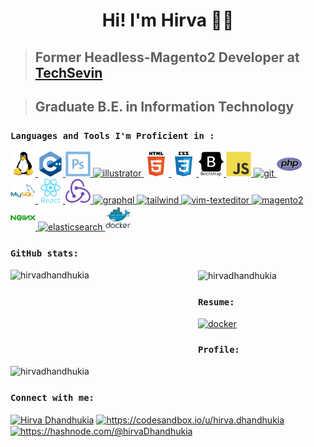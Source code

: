
<h1  align="center">Hi! I'm Hirva 👩‍💻</h1>

  

<!-- <h2>Student, Web Developer, </h2>

<h2>I'm Intern at <a target="_blank" href="https://techsevin.com/">TechSevin</a></h2> -->

  

>  <h2>Former Headless-Magento2 Developer at <a  target="_blank"  href="https://techsevin.com/">TechSevin</a></h2>

>  <h2>Graduate B.E. in Information Technology</h2>

<!-- >  <h2>Web Developing </h2> -->
  

### `Languages and Tools I'm Proficient in :`

<p  align="left">

<!-- linux -->
<a  href="https://www.linux.org/"  target="_blank"  rel="noreferrer">  <img  src="https://raw.githubusercontent.com/devicons/devicon/master/icons/linux/linux-original.svg"  alt="linux"  width="40"  height="40"/>  </a> <!-- c++ --> <a  href="https://www.w3schools.com/cpp/"  target="_blank"  rel="noreferrer">  <img src="https://raw.githubusercontent.com/devicons/devicon/master/icons/cplusplus/cplusplus-original.svg"  alt="cplusplus"  width="40"  height="40"/>  </a> <!-- photoshop --> <a  href="https://www.photoshop.com/en"  target="_blank"  rel="noreferrer">  <img  src="https://raw.githubusercontent.com/devicons/devicon/master/icons/photoshop/photoshop-line.svg"  alt="photoshop"  width="40"  height="40"/>  </a> <!-- illustrator --> <a  href="https://www.adobe.com/in/products/illustrator.html"  target="_blank"  rel="noreferrer">  <img  src="https://www.vectorlogo.zone/logos/adobe_illustrator/adobe_illustrator-icon.svg"  alt="illustrator"  width="40"  height="40"/>  </a> <!-- html --> <a  href="https://www.w3.org/html/"  target="_blank"  rel="noreferrer">  <img  src="https://raw.githubusercontent.com/devicons/devicon/master/icons/html5/html5-original-wordmark.svg"  alt="html5"  width="40"  height="40"/>  </a> <!-- css --> <a  href="https://www.w3schools.com/css/"  target="_blank"  rel="noreferrer">  <img  src="https://raw.githubusercontent.com/devicons/devicon/master/icons/css3/css3-original-wordmark.svg"  alt="css3"  width="40"  height="40"/>  </a> <!-- bootstrap --> <a  href="https://getbootstrap.com"  target="_blank"  rel="noreferrer">  <img  src="https://raw.githubusercontent.com/devicons/devicon/master/icons/bootstrap/bootstrap-plain-wordmark.svg"  alt="bootstrap"  width="40"  height="40"/>  </a> <!-- JS --> <a  href="https://developer.mozilla.org/en-US/docs/Web/JavaScript"  target="_blank"  rel="noreferrer">  <img  src="https://raw.githubusercontent.com/devicons/devicon/master/icons/javascript/javascript-original.svg"  alt="javascript"  width="40"  height="40"/>  </a> <!-- git --> <a  href="https://git-scm.com/"  target="_blank"  rel="noreferrer">  <img  src="https://www.vectorlogo.zone/logos/git-scm/git-scm-icon.svg"  alt="git"  width="40"  height="40"/>  </a> <!-- php --> <a  href="https://www.php.net"  target="_blank"  rel="noreferrer">  <img  src="https://raw.githubusercontent.com/devicons/devicon/master/icons/php/php-original.svg"  alt="php"  width="40"  height="40"/>  </a> <!-- my-sql --> <a  href="https://www.mysql.com/"  target="_blank"  rel="noreferrer">  <img  src="https://raw.githubusercontent.com/devicons/devicon/master/icons/mysql/mysql-original-wordmark.svg"  alt="mysql"  width="40"  height="40"/>  </a> <!-- reactjs --> <a  href="https://reactjs.org/"  target="_blank"  rel="noreferrer">  <img  src="https://raw.githubusercontent.com/devicons/devicon/master/icons/react/react-original-wordmark.svg"  alt="react"  width="40"  height="40"/>  </a> <!-- redux --> <a  href="https://redux.js.org"  target="_blank"  rel="noreferrer">  <img  src="https://raw.githubusercontent.com/devicons/devicon/master/icons/redux/redux-original.svg"  alt="redux"  width="40"  height="40"/>  </a> <!-- graphql --> <a  href="https://graphql.org"  target="_blank"  rel="noreferrer">  <img  src="https://www.vectorlogo.zone/logos/graphql/graphql-icon.svg"  alt="graphql"  width="40"  height="40"/>  </a> <!-- tailwind --> <a  href="https://tailwindcss.com/"  target="_blank"  rel="noreferrer">  <img  src="https://www.vectorlogo.zone/logos/tailwindcss/tailwindcss-icon.svg"  alt="tailwind"  width="40"  height="40"/>  </a> <!-- vim --> <a  href="https://www.vim.org/"  target="_blank"  rel="noreferrer">  <img  src="https://upload.wikimedia.org/wikipedia/commons/thumb/9/9f/Vimlogo.svg/1200px-Vimlogo.svg.png"  alt="vim-texteditor"  width="40"  height="40"/>  </a> <!-- magento 2 --> <a  href="https://devdocs.magento.com/"  target="_blank"  rel="noreferrer">  <img  src="https://static.javatpoint.com/tutorial/magento2/images/magento2.png"  alt="magento2"  width="40"  height="40"/>  </a> <!-- nginx --> <a  href="https://www.nginx.com"  target="_blank"  rel="noreferrer">  <img  src="https://raw.githubusercontent.com/devicons/devicon/master/icons/nginx/nginx-original.svg"  alt="nginx"  width="40"  height="40"/>  </a> <!-- elasticsearch --> <a  href="https://www.elastic.co"  target="_blank"  rel="noreferrer">  <img  src="https://www.vectorlogo.zone/logos/elastic/elastic-icon.svg"  alt="elasticsearch"  width="40"  height="40"/>  </a><!-- docker --> <a  href="https://www.docker.com/"  target="_blank"  rel="noreferrer">  <img  src="https://raw.githubusercontent.com/devicons/devicon/master/icons/docker/docker-original-wordmark.svg"  alt="docker"  width="40"  height="40"/>  </a>


<!-- scandipwa -->
<!--  <a  href="https://scandipwa.com/"  target="_blank"  rel="noreferrer">  <img  src="https://scandipwa.com/media/logo/stores/3/ScandiPWA-logo.png"  alt="scandipwa"  width="95"  height="40"/>  </a> -->

<!-- vuejs -->
<!-- <a href="https://vuejs.org/" target="_blank" rel="noreferrer"> <img src="https://raw.githubusercontent.com/devicons/devicon/master/icons/vuejs/vuejs-original-wordmark.svg" alt="vuejs" width="40" height="40"/> </a> -->

<!-- sass -->
<!-- <a  href="https://sass-lang.com"  target="_blank"  rel="noreferrer">  <img  src="https://raw.githubusercontent.com/devicons/devicon/master/icons/sass/sass-original.svg"  alt="sass"  width="40"  height="40"/>  </a> --> 

<!-- redis -->
<!-- <a  href="https://redis.io"  target="_blank"  rel="noreferrer">  <img  src="https://raw.githubusercontent.com/devicons/devicon/master/icons/redis/redis-original-wordmark.svg"  alt="redis"  width="40"  height="40"/>  </a> -->

</p>

  

### `GitHub stats:`

<p><img  align="left"  src="https://github-readme-stats.vercel.app/api/top-langs?username=hirvaDhandhukia&show_icons=true&theme=dark&locale=en&layout=compact"  alt="hirvadhandhukia" height="150" width="300" /></p>

<p><img  align="center"  src="https://github-readme-streak-stats.herokuapp.com/?user=hirvaDhandhukia&theme=dark"  alt="hirvadhandhukia" height="150" width="380" /></p>

<!-- <p>&nbsp;<img align="center" src="https://github-readme-stats.vercel.app/api?username=hirvadhandhukia&show_icons=true&theme=react&locale=en" alt="hirvadhandhukia" /></p> -->

<!-- <a  href="https://github.com/hirvaDhandhukia/github-readme-activity-graph"><img  alt="Hirva's Activity Graph"  src="https://github-readme-activity-graph.vercel.app/graph?username=hirvaDhandhukia&bg_color=0D1117&color=5BCDEC&line=5BCDEC&point=FFFFFF&hide_border=true"  /></a> -->

<!-- <br/> -->


### `Resume:`
<!-- <embed  src= "https://drive.google.com/file/d/1HwrXvrbOAmDYt0Wwq-P34LHbSLmKlUzY/view?usp=drive_link" type="application/pdf" width="800" height="500" />
<object data="/blog/images/xxx.pdf" type="application/pdf" width="100%"> 
</object> -->
<a  href="https://drive.google.com/file/d/1hK9zR08g6C262OVdszFaxb_jfK7YB2XC/view?usp=sharing"  target="_blank"  rel="noreferrer">  <img  src="https://upload.wikimedia.org/wikipedia/commons/thumb/1/12/Google_Drive_icon_%282020%29.svg/1200px-Google_Drive_icon_%282020%29.svg.png"  alt="docker"  width="30"  height="30"/>  </a>



### `Profile:`

<p  align="left">  <img  src="https://komarev.com/ghpvc/?username=hirvaDhandhukia&label=Profile%20views&color=dc143c&style=flat"  alt="hirvadhandhukia"  />  </p>

  

### `Connect with me:`

<p  align="left">
<!-- linkedin --> <a  href="https://www.linkedin.com/in/hirva-dhandhukia/"  target="a _blank"><img  align="center"  src="https://raw.githubusercontent.com/rahuldkjain/github-profile-readme-generator/master/src/images/icons/Social/linked-in-alt.svg"  alt="Hirva Dhandhukia"  height="30"  width="40"  /></a> <!-- codesandbox --> <a  href="https://codesandbox.com/https://codesandbox.io/u/hirva.dhandhukia"  target="blank"><img  align="center"  src="https://raw.githubusercontent.com/rahuldkjain/github-profile-readme-generator/master/src/images/icons/Social/codesandbox.svg"  alt="https://codesandbox.io/u/hirva.dhandhukia"  height="30"  width="40"  /></a> <!-- hashnode --> <a  href="https://hashnode.com/@hirvaDhandhukia"  target="blank"><img  align="center"  src="https://pbs.twimg.com/profile_images/1609160174077632513/P_PHswh-_400x400.jpg"  alt="https://hashnode.com/@hirvaDhandhukia"  height="35"  width="40"  /></a>

</p>

<!-- #DC143C -->